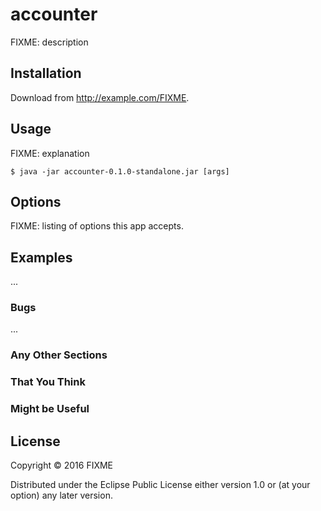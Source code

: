 # accounter

FIXME: description

## Installation

Download from http://example.com/FIXME.

## Usage

FIXME: explanation

    $ java -jar accounter-0.1.0-standalone.jar [args]

## Options

FIXME: listing of options this app accepts.

## Examples

...

### Bugs

...

### Any Other Sections
### That You Think
### Might be Useful

## License

Copyright © 2016 FIXME

Distributed under the Eclipse Public License either version 1.0 or (at
your option) any later version.
